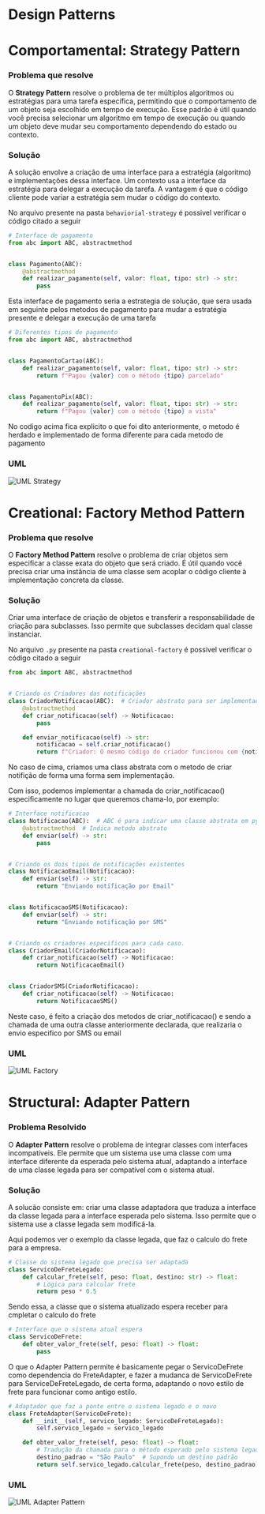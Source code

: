 # Design Patterns

# Comportamental: Strategy Pattern

### Problema que resolve

O **Strategy Pattern** resolve o problema de ter múltiplos algoritmos ou estratégias para uma tarefa específica,
permitindo
que o comportamento de um objeto seja escolhido em tempo de execução. Esse padrão é útil quando você precisa selecionar
um algoritmo em tempo de execução ou quando um objeto deve mudar seu comportamento dependendo do estado ou contexto.

### Solução

A solução envolve a criação de uma interface para a estratégia (algoritmo) e implementações dessa interface.
Um contexto usa a interface da estratégia para delegar a execução da tarefa. A vantagem é que o código cliente pode
variar a estratégia sem mudar o código do contexto.

No arquivo presente na pasta `behaviorial-strategy` é possivel verificar o código citado a seguir

````python
# Interface de pagamento
from abc import ABC, abstractmethod


class Pagamento(ABC):
    @abstractmethod
    def realizar_pagamento(self, valor: float, tipo: str) -> str:
        pass
````

Esta interface de pagamento seria a estrategia de solução, que sera usada em seguinte pelos metodos de pagamento para
mudar a estratégia presente e delegar a execução de uma tarefa

````python
# Diferentes tipos de pagamento
from abc import ABC, abstractmethod


class PagamentoCartao(ABC):
    def realizar_pagamento(self, valor: float, tipo: str) -> str:
        return f"Pagou {valor} com o método {tipo} parcelado"


class PagamentoPix(ABC):
    def realizar_pagamento(self, valor: float, tipo: str) -> str:
        return f"Pagou {valor} com o método {tipo} a vista"
````

No codigo acima fica explicito o que foi dito anteriormente, o metodo é herdado e implementado de forma diferente para
cada metodo de pagamento

### UML

![UML Strategy](behaviorial-strategy/uml-strategy.png)

# Creational: Factory Method Pattern

### Problema que resolve

O **Factory Method Pattern** resolve o problema de criar objetos sem especificar a classe exata do objeto que será
criado. É útil quando você precisa criar uma instância de uma classe sem acoplar o código cliente à implementação
concreta da classe.

### Solução

Criar uma interface de criação de objetos e transferir a responsabilidade de criação para subclasses. Isso permite
que subclasses decidam qual classe instanciar.

No arquivo `.py` presente na pasta `creational-factory` é possivel verificar o código citado a seguir

```python
from abc import ABC, abstractmethod


# Criando os Criadores das notificações
class CriadorNotificacao(ABC):  # Criador abstrato para ser implementado por outras classes
    @abstractmethod
    def criar_notificacao(self) -> Notificacao:
        pass

    def enviar_notificacao(self) -> str:
        notificacao = self.criar_notificacao()
        return f"Criador: O mesmo código do criador funcionou com {notificacao.enviar()}"
```

No caso de cima, criamos uma class abstrata com o metodo de criar notifição de forma uma forma sem implementação.

Com isso, podemos implementar a chamada do criar_notificacao() especificamente no lugar que queremos chama-lo, por
exemplo:

```python
# Interface notificacao
class Notificacao(ABC):  # ABC é para indicar uma classe abstrata em python
    @abstractmethod  # Indica metodo abstrato
    def enviar(self) -> str:
        pass


# Criando os dois tipos de notificações existentes
class NotificacaoEmail(Notificacao):
    def enviar(self) -> str:
        return "Enviando notificação por Email"


class NotificacaoSMS(Notificacao):
    def enviar(self) -> str:
        return "Enviando notificação por SMS"


# Criando os criadores especificos para cada caso.
class CriadorEmail(CriadorNotificacao):
    def criar_notificacao(self) -> Notificacao:
        return NotificacaoEmail()


class CriadorSMS(CriadorNotificacao):
    def criar_notificacao(self) -> Notificacao:
        return NotificacaoSMS()

```

Neste caso, é feito a criação dos metodos de criar_notificacao() e sendo a chamada de uma outra classe anteriormente
declarada, que realizaria o envio especifico por SMS ou email

### UML

![UML Factory](creational-factory/uml-creational.png)

# Structural: Adapter Pattern

### Problema Resolvido

O **Adapter Pattern** resolve o problema de integrar classes com interfaces incompatíveis. Ele permite que um sistema
use uma classe com uma interface diferente da esperada pelo sistema atual, adaptando a interface de uma classe legada
para ser compatível com o sistema atual.

### Solução

A solucão consiste em: criar uma classe adaptadora que traduza a interface da classe legada para a interface esperada
pelo sistema. Isso permite que o sistema use a classe legada sem modificá-la.

Aqui podemos ver o exemplo da classe legada, que faz o calculo do frete para a empresa.

```python
# Classe do sistema legado que precisa ser adaptada
class ServicoDeFreteLegado:
    def calcular_frete(self, peso: float, destino: str) -> float:
        # Lógica para calcular frete
        return peso * 0.5
```

Sendo essa, a classe que o sistema atualizado espera receber para cmpletar o calculo do frete

```python
# Interface que o sistema atual espera
class ServicoDeFrete:
    def obter_valor_frete(self, peso: float) -> float:
        pass
```

O que o Adapter Pattern permite é basicamente pegar o ServicoDeFrete como dependencia do FreteAdapter, e fazer a mudanca
de ServicoDeFrete para ServiceDeFreteLegado, de certa forma, adaptando o novo estilo de frete para funcionar como antigo
estilo.

```python
# Adaptador que faz a ponte entre o sistema legado e o novo
class FreteAdapter(ServicoDeFrete):
    def __init__(self, servico_legado: ServicoDeFreteLegado):
        self.servico_legado = servico_legado

    def obter_valor_frete(self, peso: float) -> float:
        # Tradução da chamada para o método esperado pelo sistema legado
        destino_padrao = "São Paulo"  # Supondo um destino padrão
        return self.servico_legado.calcular_frete(peso, destino_padrao)
```

### UML
![UML Adapter Pattern](structural-adapter/uml-adapter.png)


